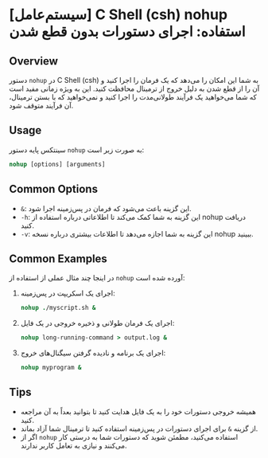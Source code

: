 # [سیستم‌عامل] C Shell (csh) nohup استفاده: اجرای دستورات بدون قطع شدن

## Overview
دستور `nohup` در C Shell (csh) به شما این امکان را می‌دهد که یک فرمان را اجرا کنید و آن را از قطع شدن به دلیل خروج از ترمینال محافظت کنید. این به ویژه زمانی مفید است که شما می‌خواهید یک فرآیند طولانی‌مدت را اجرا کنید و نمی‌خواهید که با بستن ترمینال، آن فرآیند متوقف شود.

## Usage
سینتکس پایه دستور `nohup` به صورت زیر است:

```csh
nohup [options] [arguments]
```

## Common Options
- `&`: این گزینه باعث می‌شود که فرمان در پس‌زمینه اجرا شود.
- `-h`: این گزینه به شما کمک می‌کند تا اطلاعاتی درباره استفاده از nohup دریافت کنید.
- `-v`: این گزینه به شما اجازه می‌دهد تا اطلاعات بیشتری درباره نسخه nohup ببینید.

## Common Examples
در اینجا چند مثال عملی از استفاده از `nohup` آورده شده است:

1. اجرای یک اسکریپت در پس‌زمینه:
   ```csh
   nohup ./myscript.sh &
   ```

2. اجرای یک فرمان طولانی و ذخیره خروجی در یک فایل:
   ```csh
   nohup long-running-command > output.log &
   ```

3. اجرای یک برنامه و نادیده گرفتن سیگنال‌های خروج:
   ```csh
   nohup myprogram &
   ```

## Tips
- همیشه خروجی دستورات خود را به یک فایل هدایت کنید تا بتوانید بعداً به آن مراجعه کنید.
- از گزینه `&` برای اجرای دستورات در پس‌زمینه استفاده کنید تا ترمینال شما آزاد بماند.
- اگر از `nohup` استفاده می‌کنید، مطمئن شوید که دستورات شما به درستی کار می‌کنند و نیازی به تعامل کاربر ندارند.